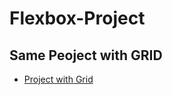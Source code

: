 # Flexbox-Project
## Same Peoject with GRID

- [Project with Grid](https://mokammeltanvir.github.io/Grid-Project/)
